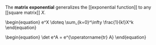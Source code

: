 The **matrix exponential** generalizes the [[exponential function]] to any [[square matrix]] $X$.

\begin{equation}
e^X \doteq \sum_{k=0}^\infty \frac{1}{k!}X^k
\end{equation}

\begin{equation}
\det e^A = e^{\operatorname{tr} A}
\end{equation}